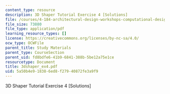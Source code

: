 ```yaml
---
content_type: resource
description: 3D Shaper Tutorial Exercise 4 [Solutions]
file: /courses/4-184-architectural-design-workshops-computational-design-for-housing-spring-2002/5a50b4e918386ed8f27940872fe3a9f9_3dshaper_ex4.pdf
file_size: 73880
file_type: application/pdf
learning_resource_types: []
license: https://creativecommons.org/licenses/by-nc-sa/4.0/
ocw_type: OCWFile
parent_title: Study Materials
parent_type: CourseSection
parent_uid: fd8bdfe6-41b9-6841-388b-5be12a75e1ce
resourcetype: Document
title: 3dshaper_ex4.pdf
uid: 5a50b4e9-1838-6ed8-f279-40872fe3a9f9
---
```

3D Shaper Tutorial Exercise 4 [Solutions]